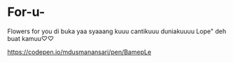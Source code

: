 # For-u-
Flowers for you
di buka yaa syaaang kuuu
cantikuuu duniakuuuu Lope" deh buat kamuu⁠♡⁠♡

https://codepen.io/mdusmanansari/pen/BamepLe
